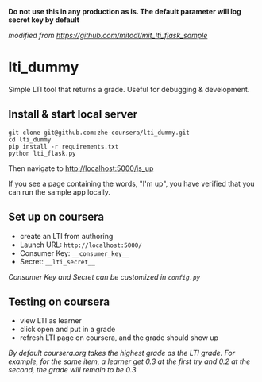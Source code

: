 **Do not use this in any production as is. The default parameter will log secret key by default**

*modified from https://github.com/mitodl/mit_lti_flask_sample*

# lti_dummy
Simple LTI tool that returns a grade. Useful for debugging &amp; development.

## Install & start local server
```
git clone git@github.com:zhe-coursera/lti_dummy.git
cd lti_dummy
pip install -r requirements.txt
python lti_flask.py
```

Then navigate to [http://localhost:5000/is_up](http://localhost:5000/is_up)

If you see a page containing the words, "I'm up", you have verified that you
can run the sample app locally.

## Set up on coursera
* create an LTI from authoring
* Launch URL: `http://localhost:5000/`
* Consumer Key: `__consumer_key__`
* Secret: `__lti_secret__`

*Consumer Key and Secret can be customized in `config.py`*

## Testing on coursera
* view LTI as learner
* click open and put in a grade
* refresh LTI page on coursera, and the grade should show up

*By default coursera.org takes the highest grade as the LTI grade. For example, for the same item, a learner get 0.3 at the first try and 0.2 at the second, the grade will remain to be 0.3*
